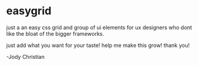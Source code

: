 # easygrid
just a an easy css grid and group of ui elements for ux designers who dont like the bloat of the bigger frameworks.  

just add what you want for your taste!  help me make this grow!  thank you!

-Jody Christian
